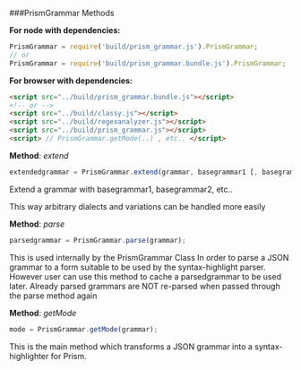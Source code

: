 

###PrismGrammar Methods

__For node with dependencies:__

```javascript
PrismGrammar = require('build/prism_grammar.js').PrismGrammar;
// or
PrismGrammar = require('build/prism_grammar.bundle.js').PrismGrammar;
```

__For browser with dependencies:__

```html
<script src="../build/prism_grammar.bundle.js"></script>
<!-- or -->
<script src="../build/classy.js"></script>
<script src="../build/regexanalyzer.js"></script>
<script src="../build/prism_grammar.js"></script>
<script> // PrismGrammar.getMode(..) , etc.. </script>
```

    


__Method__: *extend*

```javascript
extendedgrammar = PrismGrammar.extend(grammar, basegrammar1 [, basegrammar2, ..]);
```

Extend a grammar with basegrammar1, basegrammar2, etc..

This way arbitrary dialects and variations can be handled more easily
        


__Method__: *parse*

```javascript
parsedgrammar = PrismGrammar.parse(grammar);
```

This is used internally by the PrismGrammar Class
In order to parse a JSON grammar to a form suitable to be used by the syntax-highlight parser.
However user can use this method to cache a parsedgrammar to be used later.
Already parsed grammars are NOT re-parsed when passed through the parse method again
        


__Method__: *getMode*

```javascript
mode = PrismGrammar.getMode(grammar);
```

This is the main method which transforms a JSON grammar into a syntax-highlighter for Prism.
        